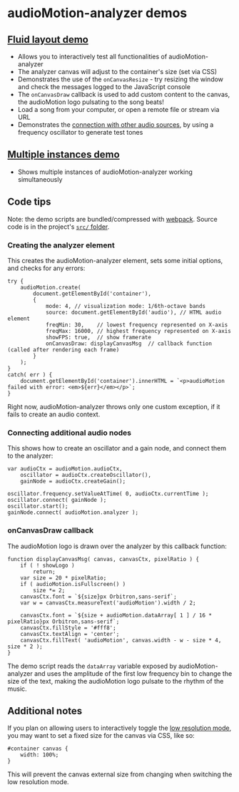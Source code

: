 audioMotion-analyzer demos
==========================

## [Fluid layout demo](https://hvianna.github.io/audioMotion-analyzer/demo/fluid.html)

+ Allows you to interactively test all functionalities of audioMotion-analyzer
+ The analyzer canvas will adjust to the container's size (set via CSS)
+ Demonstrates the use of the `onCanvasResize` - try resizing the window and check the messages logged to the JavaScript console
+ The `onCanvasDraw` callback is used to add custom content to the canvas, the audioMotion logo pulsating to the song beats!
+ Load a song from your computer, or open a remote file or stream via URL
+ Demonstrates the [connection with other audio sources](#connecting-additional-audio-nodes), by using a frequency oscillator to generate test tones

## [Multiple instances demo](https://hvianna.github.io/audioMotion-analyzer/demo/multi.html)

+ Shows multiple instances of audioMotion-analyzer working simultaneously

## Code tips

Note: the demo scripts are bundled/compressed with [webpack](https://webpack.js.org/). Source code is in the project's [`src/` folder](../src/).

### Creating the analyzer element

This creates the audioMotion-analyzer element, sets some initial options, and checks for any errors:

```
try {
    audioMotion.create(
        document.getElementById('container'),
        {
            mode: 4, // visualization mode: 1/6th-octave bands
            source: document.getElementById('audio'), // HTML audio element
            freqMin: 30,    // lowest frequency represented on X-axis
            freqMax: 16000, // highest frequency represented on X-axis
            showFPS: true,  // show framerate
            onCanvasDraw: displayCanvasMsg  // callback function (called after rendering each frame)
        }
    );
}
catch( err ) {
    document.getElementById('container').innerHTML = `<p>audioMotion failed with error: <em>${err}</em></p>`;
}
```

Right now, audioMotion-analyzer throws only one custom exception, if it fails to create an audio context.

### Connecting additional audio nodes

This shows how to create an oscillator and a gain node, and connect them to the analyzer:

```
var audioCtx = audioMotion.audioCtx,
    oscillator = audioCtx.createOscillator(),
    gainNode = audioCtx.createGain();

oscillator.frequency.setValueAtTime( 0, audioCtx.currentTime );
oscillator.connect( gainNode );
oscillator.start();
gainNode.connect( audioMotion.analyzer );
```

### onCanvasDraw callback

The audioMotion logo is drawn over the analyzer by this callback function:

```
function displayCanvasMsg( canvas, canvasCtx, pixelRatio ) {
    if ( ! showLogo )
        return;
    var size = 20 * pixelRatio;
    if ( audioMotion.isFullscreen() )
        size *= 2;
    canvasCtx.font = `${size}px Orbitron,sans-serif`;
    var w = canvasCtx.measureText('audioMotion').width / 2;

    canvasCtx.font = `${size + audioMotion.dataArray[ 1 ] / 16 * pixelRatio}px Orbitron,sans-serif`;
    canvasCtx.fillStyle = '#fff8';
    canvasCtx.textAlign = 'center';
    canvasCtx.fillText( 'audioMotion', canvas.width - w - size * 4, size * 2 );
}
```

The demo script reads the `dataArray` variable exposed by audioMotion-analyzer and uses the amplitude of the first low frequency bin to change the size of the text, making the audioMotion logo pulsate to the rhythm of the music.


## Additional notes

If you plan on allowing users to interactively toggle the [low resolution mode](../README.md#lores-boolean), you may want to set a fixed size for the canvas via CSS, like so:

```
#container canvas {
    width: 100%;
}
```

This will prevent the canvas external size from changing when switching the low resolution mode.
